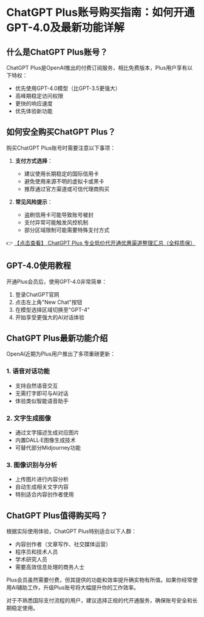 # ChatGPT Plus账号购买指南：如何开通GPT-4.0及最新功能详解

## 什么是ChatGPT Plus账号？

ChatGPT Plus是OpenAI推出的付费订阅服务，相比免费版本，Plus用户享有以下特权：
- 优先使用GPT-4.0模型（比GPT-3.5更强大）
- 高峰期稳定访问权限
- 更快的响应速度
- 优先体验新功能

## 如何安全购买ChatGPT Plus？

购买ChatGPT Plus账号时需要注意以下事项：

1. **支付方式选择**：
   - 建议使用长期稳定的国际信用卡
   - 避免使用来源不明的虚拟卡或黑卡
   - 推荐通过官方渠道或可信代理商购买

2. **常见风险提示**：
   - 盗刷信用卡可能导致账号被封
   - 支付异常可能触发风控机制
   - 部分区域限制可能需要特殊支付方式

👉 [【点击查看】 ChatGPT Plus 专业低价代开通优惠渠道整理汇总（全程质保）](https://bit.ly/DaiKai)

## GPT-4.0使用教程

开通Plus会员后，使用GPT-4.0非常简单：

1. 登录ChatGPT官网
2. 点击左上角"New Chat"按钮
3. 在模型选择区域切换至"GPT-4"
4. 开始享受更强大的AI对话体验

## ChatGPT Plus最新功能介绍

OpenAI近期为Plus用户推出了多项重磅更新：

### 1. 语音对话功能
- 支持自然语音交互
- 无需打字即可与AI对话
- 体验类似智能语音助手

### 2. 文字生成图像
- 通过文字描述生成对应图片
- 内置DALL·E图像生成技术
- 可替代部分Midjourney功能

### 3. 图像识别与分析
- 上传图片进行内容分析
- 自动生成相关文字内容
- 特别适合内容创作者使用

## ChatGPT Plus值得购买吗？

根据实际使用体验，ChatGPT Plus特别适合以下人群：
- 内容创作者（文章写作、社交媒体运营）
- 程序员和技术人员
- 学术研究人员
- 需要高效信息处理的商务人士

Plus会员虽然需要付费，但其提供的功能和效率提升确实物有所值。如果你经常使用AI辅助工作，升级Plus账号将大幅提升你的工作效率。

对于不熟悉国际支付流程的用户，建议选择正规的代开通服务，确保账号安全和长期稳定使用。